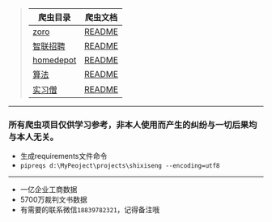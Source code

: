 
> 爬虫目录| 爬虫文档
> -----|-----
> [zoro](projects/zoro_spider)| [README](projects/zoro_spider/docs)
> [智联招聘](projects/zhilian)| [README](projects/zhilian/docs)
> [homedepot](projects/homedepot)| [README](projects/homedepot/docs)
> [算法](projects/algorithm)| [README](projects/algorithm)
> [实习僧](projects/shixiseng)| [README](projects/shixiseng/docs)
***

### 所有爬虫项目仅供学习参考，非本人使用而产生的纠纷与一切后果均与本人无关。

* 生成requirements文件命令
* `pipreqs d:\MyPeoject\projects\shixiseng --encoding=utf8
`
***

* 一亿企业工商数据
* 5700万裁判文书数据
* 有需要的联系微信`18839782321`，记得备注哦